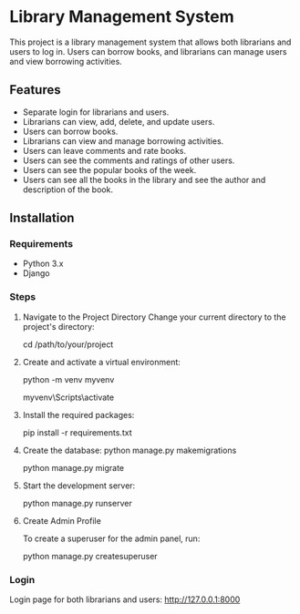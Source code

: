 # Library Management System

This project is a library management system that allows both librarians and users to log in. Users can borrow books, and librarians can manage users and view borrowing activities.

## Features

- Separate login for librarians and users.
- Librarians can view, add, delete, and update users.
- Users can borrow books.
- Librarians can view and manage borrowing activities.
- Users can leave comments and rate books.
- Users can see the comments and ratings of other users.
- Users can see the popular books of the week.
- Users can see all the books in the library and see the author and description of the book.

## Installation

### Requirements

- Python 3.x
- Django

### Steps

1. Navigate to the Project Directory
    Change your current directory to the project's directory:

    cd /path/to/your/project

2. Create and activate a virtual environment:

    python -m venv myvenv

    myvenv\Scripts\activate
    
3. Install the required packages:

    pip install -r requirements.txt
    
4. Create the database:
    python manage.py makemigrations

    python manage.py migrate
    
5. Start the development server:

    python manage.py runserver
    
6. Create Admin Profile

    To create a superuser for the admin panel, run:

    python manage.py createsuperuser


### Login

Login page for both librarians and users:
http://127.0.0.1:8000
